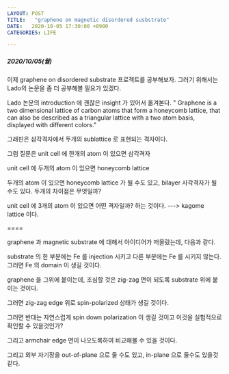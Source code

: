 ```yaml
---
LAYOUT: POST
TITLE:   "graphene on magnetic disordered susbstrate"
DATE:   2020-10-05 17:30:00 +0900
CATEGORIES: LIFE

---
```




#####  2020/10/05(월)


이제 graphene on disordered substrate 프로젝트를 공부해보자. 그러기 위해서는 Lado의 논문을 좀 더 공부해볼 필요가 있겠다. 

Lado 논문의 introduction 에 괜찮은 insight 가 있어서 옮겨본다.
" Graphene is a two dimensional lattice of carbon atoms that form a honeycomb lattice, 
that can also be described as a triangular lattice with a two atom basis, displayed with different colors."

> 
그래핀은 삼각격자에서 두개의 sublattice 로 표현되는 격자이다. 

그럼 질문은 unit cell 에 한개의 atom 이 있으면 삼각격자

unit cell 에 두개의 atom 이 있으면 honeycomb lattice

두개의 atom 이 있으면 honeycomb lattice 가 될 수도 있고, bilayer 사각격자가 될 수도 있다. 두개의 차이점은 무엇일까?

unit cell 에 3개의 atom 이 있으면 어떤 격자일까? 하는 것이다. 
---> kagome lattice 이다. 



====

graphene 과 magnetic substrate 에 대해서 아이디어가 떠올랐는데, 다음과 같다. 

substrate 의 한 부분에는 Fe 를 injection 시키고 다른 부분에는 Fe 를 시키지 않는다. 그러면 Fe 의 domain 이 생길 것이다.

graphene 을 그위에 붙이는데, 조심할 것은 zig-zag 면이 되도록 substrate 위에 붙이는 것이다.

그러면 zig-zag edge 위로 spin-polarized 상태가 생길 것이다.

그러면 반대는 자연스럽게 spin down polarization 이 생길 것이고 이것을 실험적으로 확인할 수 있을것인가?

그리고 armchair edge 면이 나오도록하여 비교해볼 수 있을 것이다.


그리고 외부 자기장을 out-of-plane 으로 둘 수도 있고, in-plane 으로 둘수도 있을것같다.









